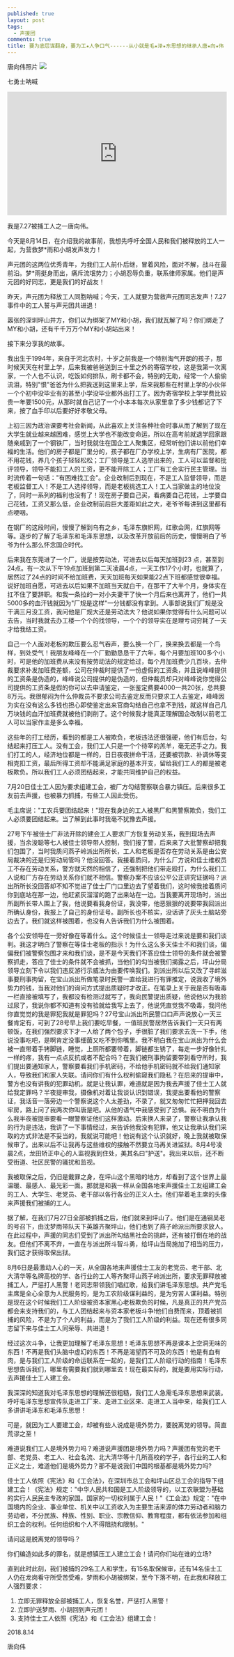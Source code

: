 ```yaml
---
published: true
layout: post
tags:
  - 声援团
comments: true
title: 要为底层谋翻身，要为工★人争口气------从小就是毛★泽★东思想的继承人唐★向★伟
---
```


唐向伟照片
![](http://wx1.sinaimg.cn/mw690/0060lm7Tly1fu9hdpggl7j30u01p3ten.jpg)

七勇士呐喊
<div style="width: 100%; height: 0px; position: relative; padding-bottom: 56.346%;"><iframe src="https://streamable.com/s/epn8k/ojwzmv" frameborder="0" width="100%" height="100%" allowfullscreen style="width: 100%; height: 100%; position: absolute;"></iframe></div>

我是7.27被捕工人之一唐向伟。

今天是8月14日，在介绍我的故事前，我想先呼吁全国人民和我们被释放的工人一起，为营救梦*雨和小胡发声发力！

声元团的这两位优秀青年，为我们工人前仆后继，冒着风险，面对不解，战斗在最前沿。梦*雨挺身而出，痛斥流氓势力；小胡忍辱负重，联系律师家属。他们是声元团的好同志，更是我们的好战友！

昨天，声元团为释放工人同胞呐喊；今天，工人就要为营救声元团同志发声！7.27事件中的工人誓与声元团共进退！

嚣张的深圳坪山井方，你们以为绑架了MY和小胡，我们就瓦解了吗？你们绑走了MY和小胡，还有千千万万个MY和小胡站出来！

接下来分享我的故事。

我出生于1994年，来自于河北农村，十岁之前我是一个特别淘气开朗的孩子，那时候天天在村里上学，后来我被爸爸送到三十里之外的寄宿学校，这是我第一次离家，一个人也不认识，吃饭如何排队，刷卡都不会，特别的无助，经常一个人偷偷流泪，特别"恨"爸爸为什么把我送到这里来上学，后来我那些在村里上学的小伙伴一个个初中没毕业有的甚至小学没毕业都外出打工了。因为寄宿学校上学学费比较贵一年要1500元，从那时就自己记了一个小本本每次从家里拿了多少钱都记了下来，按了血手印以后要好好孝敬父母。

上初三因为政治课要考社会新闻，从此喜欢上关注各种社会时事从而了解到了现在大学生就业越来越困难，感觉上大学也不能改变命运，所以在高考前就退学回家跟随亲戚到了一个钢铁厂，当时我就住在国企工人聚集区，经常听他们讲以前他们幸福的生活。他们的房子都是厂里分的，孩子都在厂办学校上学，生病有厂医院，都不用花钱，养几个孩子轻轻松松；工厂领导是工人选举出来的，工人可以监督和批评领导，领导不能扣工人的工资，更不能开除工人；工厂有工会实行民主管理。当时流传着一句话："有困难找工会"。企业改制后到现在，不是工人监督领导，而是老板监督工人！不是工人选择领导，而是老板挑选工人！工人当家做主的地位没了，同时一系列的福利也没有了！现在房子要自己买，看病要自己花钱，上学要自己花钱，工资又那么低，企业改制前后巨大差距如此之大，老爷爷每讲到这里都有点哽咽。

在钢厂的这段时间，慢慢了解到乌有之乡，毛泽东旗帜网，红歌会网，红旗网等等。逐步的了解了毛泽东和毛泽东思想，以及改革开放前后的历史，慢慢明白了爷爷为什么那么怀念国企时代。

后来我在东莞进了一个厂，说是按劳动法，可进去以后每天加班到23 点，甚至到24点。有一次从下午19点加班到第二天凌晨4点，一天工作17个小时，也就算了，居然过了24点的时间不给加班费，天天加班每天如果能22点下班都感觉很幸福。说好加班自愿，可进去以后如果不加班当天就白干，在那干了大半个月，身体实在扛不住了要辞职。和我一条拉的一对小夫妻干了快一个月后来也离开了，他们一共5000多的血汗钱就因为"厂规是这样"一分钱都没有拿到。人事部说我们厂规是没干满三月没工资，我问他是厂规大还是劳动法大？他说如果你觉得有什么问题可以去告，当时我就去办工楼一个个的找领导，一个个的领导实在是理亏词穷耗了一天才给我结工资。

自己一个人面对老板的欺压要么忍气吞声，要么换一个厂，换来换去都是一个鸟样，到处受气！我朋友峰峰在一个厂勤勤恳恳干了六年，每个月要加班100多个小时，可是他的加班费从来没有按劳动法的规定给过，每个月加班费少几百块，去仲裁要求补发加班费差额，公司在仲裁时提供了一份虚假的工资条，并且说峰峰提供的工资条是伪造的，峰峰说公司提供的是伪造的，但仲裁员却只对峰峰说你觉得公司提供的工资条是假的你可以去申请鉴定，一张鉴定费要4000一共20张，总共要8万元。我很郁闷为什么仲裁员不要求公司去鉴定反而只要求工人去鉴定，峰峰因为实在没有这么多钱也担心即使鉴定出来官商勾结自己也拿不到钱，就这样自己几万块钱的血汗加班费就被他们剥削了。这个时候我才能真正理解国企改制以前老工人可以当家作主是多么幸福。

这些年的打工经历，看到的都是工人被欺负，老板违法还很强硬，他们有后台，勾结起来打压工人。没有工会，我们工人只是一个个待宰的羔羊，毫无还手之力。我们打工的人，经济地位都是一样的，日日夜夜拼命干活，还要被罚款、补调休等变相克扣工资，最后所得工资却不能满足家庭的基本开支，留给我们工人的都是被老板欺负。所以我们工人必须团结起来，才能共同维护自己的权益。

7月20日佳士工人因为要求组建工会，被厂方勾结警察联合暴力镇压。后来很多工友前去声援，也被暴力抓捕，有些工人因此受伤。

毛主席说："工农兵要团结起来！"现在我身边的工人被黑厂和黑警察欺负，我们工人必须要团结起来。当了解到此事时我毫不犹豫去声援。

27号下午被佳士厂非法开除的建会工人要求厂方恢复劳动关系，我到现场去声援，当余浚聪等七人被佳士领导带人控制，我们报了警，后来来了大批警察却把我们包围了，当时我质问燕子岭派出所所长，工人和老板是否存在劳动关系是由公安局裁决的还是归劳动局管吗？他没回答。我接着质问，为什么厂方说和佳士维权员工不存在劳动关系，警方就天然的相信了，还强制把他们带走殴打，为什么我们工人说和厂方存在劳动关系你们就不相信。警察办案不应该公平公正讲究证据吗？派出所所长没回答却不知不觉进了佳士厂门口里边去了望着我们，这时候我接着质问你到底站在那一边，他赶紧灰溜溜的跑了出来站在一边。当我要离开现场时，派出所副所长带人围上了我，他说要看我身份证，我没带，他恶狠狠的说要带我回派出所确认身份，我报上了自己的身份证号。副所长也不核实，没话讲了灰头土脑站旁边去了。我们就这样被围着，也没有人告诉我们为什么被围着。

各个公安领导在一旁好像在等着什么。这个时候佳士一领导走过来说是要和我们谈判。我这才明白了警察在等佳士老板的指示！为什么这么多天佳士不和我们谈，偏偏我们被警察包围才来和我们谈，是不是今天我们不答应佳士领导的条件就会被警察抓走，答应了佳士的条件就不会被抓，当他们的勾当被我们揭露之后，坪山分局领导立刻下令以我们违反游行示威法为由要传唤我们。到派出所以后又改了寻衅滋事要刑事拘留，在宝山派出所做笔录时民警一直给我进行有罪推定，说我收了境外势力的钱，当我对他们的询问方式提出质疑时才改正。在笔录上关于我是否有吸毒一栏直接被填写了，我都没有检测过就写了，我向民警提出质疑，他说他以为我验过尿了，我说你都不知道有没有验就给我写上去了，他说凭直觉我不吸毒，我问他你直觉觉的我是罪犯我就是罪犯吗？27号宝山派出所民警口口声声说放心一天三餐肯定有，可到了28号早上我们要吃早餐，一值班民警居然告诉我们一天只有两顿饭，在我们强烈要求下才一人给了两个包子，手很脏了我们要求去洗一下手，他说没事吃吧，是啊肯定没事细菌又吃不到你嘴里。我不明白我在宝山派出为什么会被一直带着手铐脚链，睡觉，上厕所都要带着，脚链都生锈了，每走一步好像针扎一样的疼，我有一点点反抗或者不配合吗？在我们被刑事拘留要带到看守所时，我们提出要通知家人，警察要看我们手机密码，不给他手机密码就不给我们通知家人，导致我们和家人失联。请问你们有什么权利偷窥我们隐私？在后来的提审中，警方也没有讲我的犯罪动机，就是让我认罪，难道就是因为我去声援了佳士工人就给我定罪吗？半夜提审我，摄像机对着让我谈认识到错误，我提出要看他的警察证，我话音一落旁边一个警察说这个人太差劲，不录了，就又匆匆忙忙把押我回去牢房，路上问了我两次你叫唐是吧。从他的语气中我感受到了恐惧。我不明白为什么我半夜被提审要看一眼警察证他们这样激动。后来换人来录了，警察让我承认我的行为是违法，我讲了一下事情经过，来告诉他我没有犯罪，他又让我承认我们采取的方式非法是不妥当的，我就说可能吧！他说有这个认识就好，晚上我就被取保候审了。出来以后不让我再与这些维权的接触不然要立马再关进监狱。8月4号凌晨2点，龙田矫正中心的人监视我到住处，美其名曰"护送"。我出来以后，还不断受街道、社区民警的骚扰和监视。

我被取保之后，仍旧是戴罪之身，在坪山这个黑暗的地方，却看到了这个世界上最温暖、最感人、最光彩一面。那就是和我一样从全国各地来声援佳士工友组建工会的工人、大学生、老党员、老干部以各行各业的正义人士。他们举着毛主席的头像来声援我们被捕的工人。

据了解，在我们7月27日全部被抓捕之后，他们就来到坪山了。他们是在通钢吴老的号召下，由沈梦雨带队天下英雄齐聚坪山，他们也到了燕子岭派出所要求放人。在此过程中，声援的同志们受到了派出所勾结黑社会的挑衅，还有被打倒在地的战友。但他们不离不弃，一直在与派出所斗智斗勇，给坪山当局施加了相当的压力，我们这才获得取保出狱。

8月6日是最激动人心的一天，从全国各地来声援佳士工友的老党员、老干部、北大清华等名牌高校的学、各行业的工人等齐聚坪山燕子岭派出所，要求无罪释放被捕工人，严惩打人黑警！老同志带领我们唱红歌，给我们讲毛泽东思想。共产党毛主席是全心全意为人民服务的，是为工农阶级谋利益的，是为穷苦人谋利益。特别是现在这个时候我们工人阶级被资本家黑心老板欺负的时候，凡是真正的共产党员都会来支持我们的，与工人团结起来与资本家老板斗争!他们自费而来，顶着被抓捕的风险，不是为了个人的利益，而是为了我们工人阶级的利益。现在还有很多同志留下来与佳士工人同荣辱、共进退！

经过这次斗争，让我更加理解了毛泽东思想！毛泽东思想不再是课本上空洞无味的东西！不再是我们头脑中虚幻的东西！不再是渴望而不可及的东西！他是有血有肉，是与我们工人阶级的命运联系在一起的，是我们工人阶级行动的指南！毛泽东思想告诉我们，哪里有需要我们就到哪里去！现在最实际的，就是要用实际行动，去声援佳士工人建工会。

我深深的知道我对毛泽东思想的理解还很粗糙，我们工人急需毛泽东思想来武装。呼吁毛泽东思想宣传队走进工厂来、走进工业区来、走进工人当中来，给我们工人多讲讲毛泽东和毛泽东思想！

可是，就因为工人要建工会，却被有些人说成是境外势力，要脱离党的领导。简直荒谬之至！

难道说我们工人是境外势力吗？难道说声援团是境外势力吗？声援团有党的老干部、老党员、老工人、社会名流、北大清华等十几所高校的学子，各行业的工人和正义之士，难道他们是境外势力？那不是说我们中国的根基都是境外势力吗?

佳士工人依照《宪法》和《工会法》，在深圳市总工会和坪山区总工会的指导下组建工会！《宪法》规定："中华人民共和国是工人阶级领导的，以工农联盟为基础的实行人民民主专政的家国。国家的一切权利属于人民！"《工会法》规定："在中国境内的企业、事业单位、机关中以工资收入为主要生活来源的体力劳动者和脑力劳动者，不分民族、种族、性别、职业、宗教信仰、教育程度，都有依法参加和组织工会的权利。任何组织和个人不得阻挠和限制。"

请问这是脱离党的领导吗？

你们编造如此多的罪名，就是想镇压工人建立工会！请问你们站在谁的立场?

直到此时此刻，我们被捕的29名工人和学生，有15名取保候审，还有14名佳士工人仍在龙岗看守所受苦受难，梦雨和小胡被绑架，至今下落不明，在此我和释放工人强烈要求：

1.  立即无罪释放全部被捕工人，恢复名誉，严惩打人黑警！
2.  立即护送梦雨、小胡回到声元团！
3.  支持佳士工人依照《宪法》和《工会法》组建工会！

2018.8.14

唐向伟